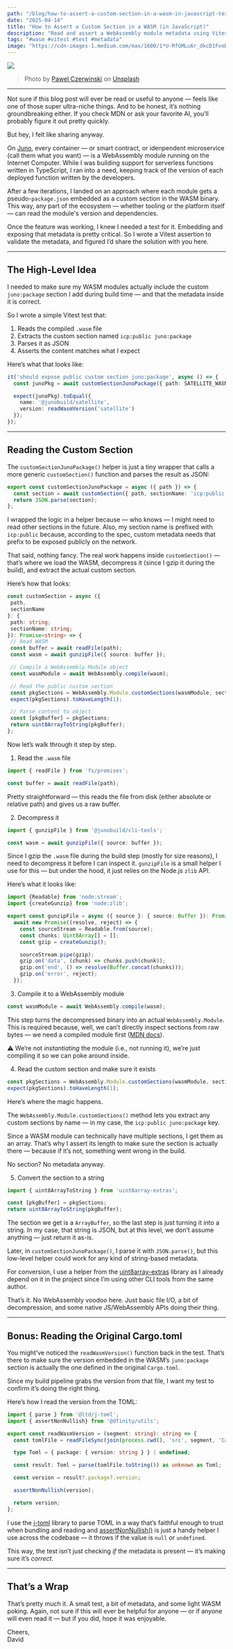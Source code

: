 ```yaml
---
path: "/blog/how-to-assert-a-custom-section-in-a-wasm-in-javascript-test"
date: "2025-04-14"
title: "How to Assert a Custom Section in a WASM (in JavaScript)"
description: "Read and assert a WebAssembly module metadata using Vitest, a quick recipe."
tags: "#wasm #vitest #test #metadata"
image: "https://cdn-images-1.medium.com/max/1600/1*U-RfGMLu6r_dkcD1FveD_A.jpeg"
---
```


![](https://cdn-images-1.medium.com/max/1600/1*U-RfGMLu6r_dkcD1FveD_A.jpeg)

> Photo by [Pawel Czerwinski](https://unsplash.com/fr/@pawel_czerwinski?utm_content=creditCopyText&utm_medium=referral&utm_source=unsplash) on [Unsplash](https://unsplash.com/fr/photos/motif-darriere-plan-HypiDneHQsQ?utm_content=creditCopyText&utm_medium=referral&utm_source=unsplash)

---

Not sure if this blog post will ever be read or useful to anyone — feels like one of those super ultra-niche things. And to be honest, it’s nothing groundbreaking either. If you check MDN or ask your favorite AI, you’ll probably figure it out pretty quickly.

But hey, I felt like sharing anyway.

On [Juno](https://juno.build/), every container — or smart contract, or idenpendent microservice (call them what you want) — is a WebAssembly module running on the Internet Computer. While I was building support for serverless functions written in TypeScript, I ran into a need, keeping track of the version of each deployed function written by the developers.

After a few iterations, I landed on an approach where each module gets a pseudo-`package.json` embedded as a custom section in the WASM binary. This way, any part of the ecosystem — whether tooling or the platform itself — can read the module's version and dependencies.

Once the feature was working, I knew I needed a test for it. Embedding and exposing that metadata is pretty critical. So I wrote a Vitest assertion to validate the metadata, and figured I’d share the solution with you here.

---

## The High-Level Idea

I needed to make sure my WASM modules actually include the custom `juno:package` section I add during build time — and that the metadata inside it is correct.

So I wrote a simple Vitest test that:

1.  Reads the compiled `.wasm` file
2.  Extracts the custom section named `icp:public juno:package`
3.  Parses it as JSON
4.  Asserts the content matches what I expect

Here’s what that looks like:

```typescript
it('should expose public custom section juno:package', async () => {
  const junoPkg = await customSectionJunoPackage({ path: SATELLITE_WASM_PATH });

  expect(junoPkg).toEqual({
    name: '@junobuild/satellite',
    version: readWasmVersion('satellite')
  });
});
```

---

## Reading the Custom Section

The `customSectionJunoPackage()` helper is just a tiny wrapper that calls a more generic `customSection()` function and parses the result as JSON:

```typescript
export const customSectionJunoPackage = async ({ path }) => {
  const section = await customSection({ path, sectionName: 'icp:public juno:package' });
  return JSON.parse(section);
};
```

I wrapped the logic in a helper because — who knows — I might need to read other sections in the future. Also, my section name is prefixed with `icp:public` because, according to the spec, custom metadata needs that prefix to be exposed publicly on the network.

That said, nothing fancy. The real work happens inside `customSection()` — that’s where we load the WASM, decompress it (since I gzip it during the build), and extract the actual custom section.

Here’s how that looks:

```typescript
const customSection = async ({
 path,
 sectionName
}: {
 path: string;
 sectionName: string;
}): Promise<string> => {
 // Read WASM
 const buffer = await readFile(path);
 const wasm = await gunzipFile({ source: buffer });

 // Compile a WebAssembly.Module object
 const wasmModule = await WebAssembly.compile(wasm);

 // Read the public custom section
 const pkgSections = WebAssembly.Module.customSections(wasmModule, sectionName);
 expect(pkgSections).toHaveLength(1);

 // Parse content to object
 const [pkgBuffer] = pkgSections;
 return uint8ArrayToString(pkgBuffer);
};
```

Now let’s walk through it step by step.

1.  Read the `.wasm` file

```typescript
import { readFile } from 'fs/promises';

const buffer = await readFile(path);
```

Pretty straightforward — this reads the file from disk (either absolute or relative path) and gives us a raw buffer.

2. Decompress it

```typescript
import { gunzipFile } from '@junobuild/cli-tools';

const wasm = await gunzipFile({ source: buffer });
```

Since I gzip the `.wasm` file during the build step (mostly for size reasons), I need to decompress it before I can inspect it. `gunzipFile` is a small helper I use for this — but under the hood, it just relies on the Node.js `zlib` API.

Here’s what it looks like:

```typescript
import {Readable} from 'node:stream';
import {createGunzip} from 'node:zlib';

export const gunzipFile = async ({ source }: { source: Buffer }): Promise<Buffer> =>
  await new Promise((resolve, reject) => {
    const sourceStream = Readable.from(source);
    const chunks: Uint8Array[] = [];
    const gzip = createGunzip();

    sourceStream.pipe(gzip);
    gzip.on('data', (chunk) => chunks.push(chunk));
    gzip.on('end', () => resolve(Buffer.concat(chunks)));
    gzip.on('error', reject);
  });
```

3. Compile it to a WebAssembly module

```typescript
const wasmModule = await WebAssembly.compile(wasm);
```

This step turns the decompressed binary into an actual `WebAssembly.Module`. This is required because, well, we can’t directly inspect sections from raw bytes — we need a compiled module first ([MDN docs](https://developer.mozilla.org/en-US/docs/WebAssembly/Reference/JavaScript_interface/compile_static)).

⚠️ We’re not _instantiating_ the module (i.e., not running it), we’re just compiling it so we can poke around inside.

4. Read the custom section and make sure it exists

```typescript
const pkgSections = WebAssembly.Module.customSections(wasmModule, sectionName);
expect(pkgSections).toHaveLength(1);
```

Here’s where the magic happens.

The `WebAssembly.Module.customSections()` method lets you extract any custom sections by name — in my case, the `icp:public juno:package` key.

Since a WASM module can technically have multiple sections, I get them as an array. That’s why I assert its length to make sure the section is actually there — because if it’s not, something went wrong in the build.

No section? No metadata anyway.

5. Convert the section to a string

```typescript
import { uint8ArrayToString } from 'uint8array-extras';

const [pkgBuffer] = pkgSections;
return uint8ArrayToString(pkgBuffer);
```

The section we get is a `ArrayBuffer`, so the last step is just turning it into a string. In my case, that string is JSON, but at this level, we don’t assume anything — just return it as-is.

Later, in `customSectionJunoPackage()`, I parse it with `JSON.parse()`, but this low-level helper could work for any kind of string-based metadata.

For conversion, I use a helper from the [uint8array-extras](https://github.com/sindresorhus/uint8array-extras) library as I already depend on it in the project since I’m using other CLI tools from the same author.

That’s it. No WebAssembly voodoo here. Just basic file I/O, a bit of decompression, and some native JS/WebAssembly APIs doing their thing.

---

## Bonus: Reading the Original Cargo.toml

You might’ve noticed the `readWasmVersion()` function back in the test. That’s there to make sure the version embedded in the WASM’s `juno:package` section is actually the one defined in the original `Cargo.toml`.

Since my build pipeline grabs the version from that file, I want my test to confirm it’s doing the right thing.

Here’s how I read the version from the TOML:

```typescript
import { parse } from '@ltd/j-toml';
import { assertNonNullish} from '@dfinity/utils';

export const readWasmVersion = (segment: string): string => {
  const tomlFile = readFileSync(join(process.cwd(), 'src', segment, 'Cargo.toml'));

  type Toml = { package: { version: string } } | undefined;

  const result: Toml = parse(tomlFile.toString()) as unknown as Toml;

  const version = result?.package?.version;

  assertNonNullish(version);

  return version;
};
```

I use the [j-toml](https://github.com/LongTengDao/j-toml) library to parse TOML in a way that’s faithful enough to trust when bundling and reading and [assertNonNullish()](https://github.com/dfinity/ic-js/tree/main/packages/utils#gear-assertnonnullish) is just a handy helper I use across the codebase — it throws if the value is `null` or `undefined`.

This way, the test isn’t just checking _if_ the metadata is present — it’s making sure it’s _correct_.

---


## That’s a Wrap

That’s pretty much it. A small test, a bit of metadata, and some light WASM poking. Again, not sure if this will ever be helpful for anyone — or if anyone will even read it — but if you did, hope it was enjoyable.

Cheers,  
David
